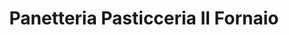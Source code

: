 ---
title: "Panetteria Pasticceria Il Fornaio"
url: /lugano/panetteria-pasticceria-il-fornaio/
shop: Bäckerei
---